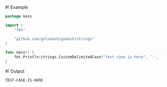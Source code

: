 #! Example
```go
package main

import (
	"fmt"

	"github.com/golodash/godash/strings"
)

func main() {
	fmt.Println(strings.CustomDelimitedCase("test case is here", '-', "", true))
}
```

#! Output
```
TEST-CASE-IS-HERE
```